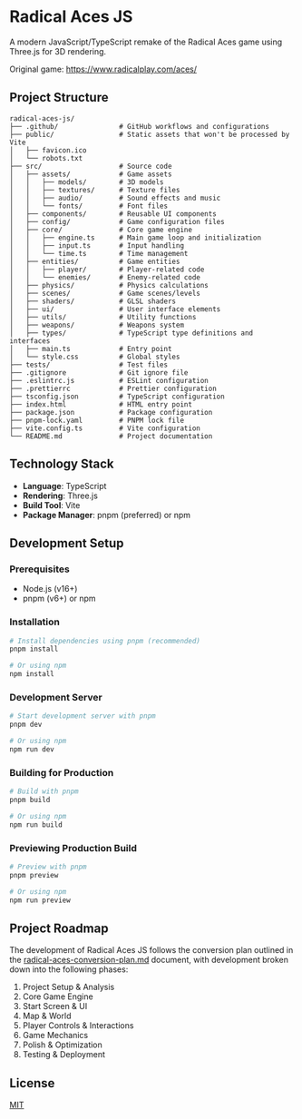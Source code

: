 # Radical Aces JS

A modern JavaScript/TypeScript remake of the Radical Aces game using Three.js for 3D rendering.

Original game: https://www.radicalplay.com/aces/

## Project Structure

```
radical-aces-js/
├── .github/               # GitHub workflows and configurations
├── public/                # Static assets that won't be processed by Vite
│   ├── favicon.ico
│   └── robots.txt
├── src/                   # Source code
│   ├── assets/            # Game assets
│   │   ├── models/        # 3D models
│   │   ├── textures/      # Texture files
│   │   ├── audio/         # Sound effects and music
│   │   └── fonts/         # Font files
│   ├── components/        # Reusable UI components
│   ├── config/            # Game configuration files
│   ├── core/              # Core game engine
│   │   ├── engine.ts      # Main game loop and initialization
│   │   ├── input.ts       # Input handling
│   │   └── time.ts        # Time management
│   ├── entities/          # Game entities
│   │   ├── player/        # Player-related code
│   │   └── enemies/       # Enemy-related code
│   ├── physics/           # Physics calculations
│   ├── scenes/            # Game scenes/levels
│   ├── shaders/           # GLSL shaders
│   ├── ui/                # User interface elements
│   ├── utils/             # Utility functions
│   ├── weapons/           # Weapons system
│   ├── types/             # TypeScript type definitions and interfaces
│   ├── main.ts            # Entry point
│   └── style.css          # Global styles
├── tests/                 # Test files
├── .gitignore             # Git ignore file
├── .eslintrc.js           # ESLint configuration
├── .prettierrc            # Prettier configuration
├── tsconfig.json          # TypeScript configuration
├── index.html             # HTML entry point
├── package.json           # Package configuration
├── pnpm-lock.yaml         # PNPM lock file
├── vite.config.ts         # Vite configuration
└── README.md              # Project documentation
```

## Technology Stack

- **Language**: TypeScript
- **Rendering**: Three.js
- **Build Tool**: Vite
- **Package Manager**: pnpm (preferred) or npm

## Development Setup

### Prerequisites

- Node.js (v16+)
- pnpm (v6+) or npm

### Installation

```bash
# Install dependencies using pnpm (recommended)
pnpm install

# Or using npm
npm install
```

### Development Server

```bash
# Start development server with pnpm
pnpm dev

# Or using npm
npm run dev
```

### Building for Production

```bash
# Build with pnpm
pnpm build

# Or using npm
npm run build
```

### Previewing Production Build

```bash
# Preview with pnpm
pnpm preview

# Or using npm
npm run preview
```

## Project Roadmap

The development of Radical Aces JS follows the conversion plan outlined in the [radical-aces-conversion-plan.md](./radical-aces-conversion-plan.md) document, with development broken down into the following phases:

1. Project Setup & Analysis
2. Core Game Engine
3. Start Screen & UI
4. Map & World
5. Player Controls & Interactions
6. Game Mechanics
7. Polish & Optimization
8. Testing & Deployment

## License

[MIT](LICENSE)
